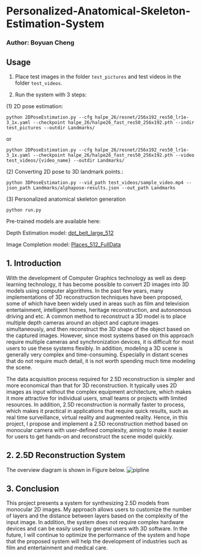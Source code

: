 # Personalized-Anatomical-Skeleton-Estimation-System
### Author: Boyuan Cheng

## Usage
1. Place test images in the folder `test_pictures` and test videos in the folder `test_videos`.

2. Run the system with 3 steps:

(1) 2D pose estimation:

`python 2DPoseEstimation.py --cfg halpe_26/resnet/256x192_res50_lr1e-3_1x.yaml --checkpoint halpe_26/halpe26_fast_res50_256x192.pth --indir test_pictures --outdir Landmarks/` 

or 

`python 2DPoseEstimation.py --cfg halpe_26/resnet/256x192_res50_lr1e-3_1x.yaml --checkpoint halpe_26/halpe26_fast_res50_256x192.pth --video test_videos/{video_name} --outdir Landmarks/`


(2) Converting 2D pose to 3D landmark points.:

`python 3DPoseEstimation.py --vid_path test_videos/sample_video.mp4 --json_path Landmarks/alphapose-results.json --out_path Landmarks`

(3) Personalized anatomical skeleton generation

`python run.py`

Pre-trained models are available here:

Depth Estimation model: [dpt_beit_large_512](https://github.com/isl-org/MiDaS)

Image Completion model: [Places_512_FullData](https://github.com/fenglinglwb/MAT)

## 1. Introduction
With the development of Computer Graphics technology as well as deep learning technology, it has become possible to convert 2D images into 3D models using computer algorithms. In the past few years, many implementations of 3D reconstruction techniques have been proposed, some of which have been widely used in areas such as film and television entertainment, intelligent homes, heritage reconstruction, and autonomous driving and etc. A common method to reconstruct a 3D model is to place multiple depth cameras around an object and capture images simultaneously, and then reconstruct the 3D shape of the object based on the captured images. However, since most systems based on this approach require multiple cameras and synchronization devices, it is difficult for most users to use these systems flexibly. In addition, modeling a 3D scene is generally very complex and time-consuming. Especially in distant scenes that do not require much detail, it is not worth spending much time modeling the scene.

The data acquisition process required for 2.5D reconstruction is simpler and more economical than that for 3D reconstruction. It typically uses 2D images as input without the complex equipment architecture, which makes it more attractive for individual users, small teams or projects with limited resources. In addition, 2.5D reconstruction is normally faster to process, which makes it practical in applications that require quick results, such as real time surveillance, virtual reality and augmented reality. Hence, in this project, I propose and implement a 2.5D reconstruction method based on monocular camera with user-defined complexity, aiming to make it easier for users to get hands-on and reconstruct the scene model quickly.

## 2. 2.5D Reconstruction System
The overview diagram is shown in Figure below.
![pipline](figure/1.jpg)

## 3. Conclusion
This project presents a system for synthesizing 2.5D models from monocular 2D images. My approach allows users to customize the number of layers and the distance between layers based on the complexity of the input image. In addition, the system does not require complex hardware devices and can be easily used by general users with 3D software. In the future, I will continue to optimize the performance of the system and hope that the proposed system will help the development of industries such as film and entertainment and medical care.

